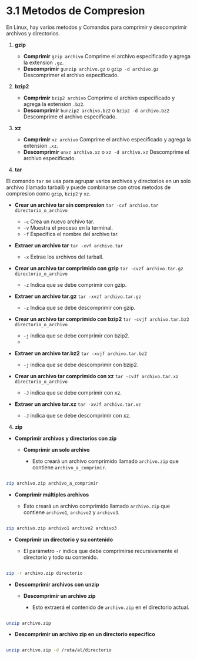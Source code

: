 # 3.1 Metodos de Compresion

En Linux, hay varios metodos y Comandos para comprimir y descomprimir archivos y directorios. 

1. **gzip**

    * **Comprimir** `gzip archivo` Comprime el archivo especificado y agrega la extension `.gz`.
    * **Descomprimir** `gunzip archivo.gz` o `gzip -d archivo.gz` Descomprimer el archivo especificado.
    
2. **bzip2**

    * **Comprimir** `bzip2 archivo` Comprime el archivo especificado y agrega la extension `.bz2`.
    * **Descomprimir** `bunzip2 archivo.bz2` o `bzip2 -d archivo.bz2` Descomprime el archivo especificado.
    
3. **xz**

    * **Comprimir** `xz archivo` Comprime el archivo especificado y agrega la extension `.xz`.
    * **Descomprimir** `unxz archivo.xz` o `xz -d archivo.xz` Descomprime el archivo especificado.
    
4. **tar**

El comando `tar` se usa para agrupar varios archivos y directorios en un solo archivo (llamado tarball) y puede combinarse con otros metodos de compresion como `gzip`, `bzip2` y `xz`.

* **Crear un archivo tar sin compresion** `tar -cvf archivo.tar directorio_o_archivo`

    * `-c` Crea un nuevo archivo tar.
    * `-v` Muestra el proceso en la terminal.
    *  `-f` Especifica el nombre del archivo tar.
    
* **Extraer un archivo tar** `tar -xvf archivo.tar`

    * `-x` Extrae los archivos del tarball.
    
* **Crear un archivo tar comprimido con gzip** `tar -cvzf archivo.tar.gz directorio_o_archivo`
    
    * `-z` Indica que se debe comprimir con gzip.
    
* **Extraer un archivo tar.gz** `tar -xvzf archivo.tar.gz`

    * `-z` Indica que se debe descomprimir con gzip.
    
* **Crear un archivo tar comprimido con bzip2** `tar -cvjf archivo.tar.bz2 directorio_o_archivo`

    * `-j` indica que se debe comprimir con bzip2.
    * 
* **Extraer un archivo tar.bz2** `tar -xvjf archivo.tar.bz2`

    * `-j` indica que se debe descomprimir con bzip2.

* **Crear un archivo tar comprimido con xz** `tar -cvJf archivo.tar.xz directorio_o_archivo`

    * `-J` indica que se debe comprimir con xz.

* **Extraer un archivo tar.xz** `tar -xvJf archivo.tar.xz`

    * `-J` indica que se debe descomprimir con xz.
    

4. **zip**

* **Comprimir archivos y directorios con zip**

    * **Comprimir un solo archivo**
        
        *  Esto creará un archivo comprimido llamado `archivo.zip` que contiene `archivo_a_comprimir`.
        

```bash

zip archivo.zip archivo_a_comprimir


```

   * **Comprimir múltiples archivos**

       * Esto creará un archivo comprimido llamado `archivo.zip` que contiene `archivo1`, `archivo2` y `archivo3`.


```bash

zip archivo.zip archivo1 archivo2 archivo3

```
   * **Comprimir un directorio y su contenido**

       * El parámetro `-r` indica que debe comprimirse recursivamente el directorio y todo su contenido.

```bash

zip -r archivo.zip directorio

```

* **Descomprimir archivos con unzip**

    * **Descomprimir un archivo zip**

        * Esto extraerá el contenido de `archivo.zip` en el directorio actual.

```bash

unzip archivo.zip

```

* **Descomprimir un archivo zip en un directorio específico**

```bash

unzip archivo.zip -d /ruta/al/directorio

```